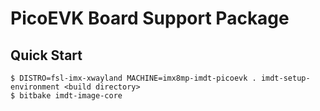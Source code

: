# PicoEVK Board Support Package

## Quick Start

```
$ DISTRO=fsl-imx-xwayland MACHINE=imx8mp-imdt-picoevk . imdt-setup-environment <build directory>
$ bitbake imdt-image-core
```

